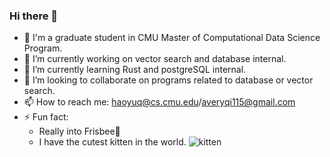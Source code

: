 ### Hi there 👋

- 🤔 I'm a graduate student in CMU Master of Computational Data Science Program.
- 🔭 I’m currently working on vector search and database internal.
- 🌱 I’m currently learning Rust and postgreSQL internal.
- 👯 I’m looking to collaborate on programs related to database or vector search.
- 📫 How to reach me: haoyuq@cs.cmu.edu/averyqi115@gmail.com
- ⚡ Fun fact:
  - Really into Frisbee🥏
  - I have the cutest kitten in the world.
![kitten](./img/kitten.jpg)

